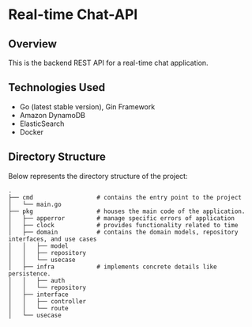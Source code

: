 # Real-time Chat-API

## Overview
This is the backend REST API for a real-time chat application.


## Technologies Used
- Go (latest stable version), Gin Framework
- Amazon DynamoDB
- ElasticSearch
- Docker

## Directory Structure
Below represents the directory structure of the project:

```
.
├── cmd                  # contains the entry point to the project
│   └── main.go
├── pkg                  # houses the main code of the application.
│   ├── apperror         # manage specific errors of application
│   ├── clock            # provides functionality related to time
│   ├── domain           # contains the domain models, repository interfaces, and use cases
│   │   ├── model
│   │   ├── repository
│   │   └── usecase
│   ├── infra            # implements concrete details like persistence.
│   │   ├── auth
│   │   └── repository
│   ├── interface
│   │   ├── controller
│   │   └── route
│   └── usecase
